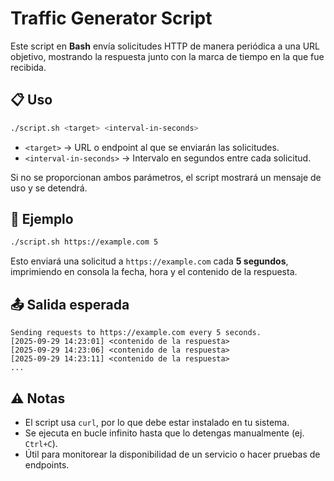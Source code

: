 #  Traffic Generator Script

Este script en **Bash** envía solicitudes HTTP de manera periódica a una URL objetivo, mostrando la respuesta junto con la marca de tiempo en la que fue recibida.

## 📋 Uso

```bash
./script.sh <target> <interval-in-seconds>
```

- `<target>` → URL o endpoint al que se enviarán las solicitudes.  
- `<interval-in-seconds>` → Intervalo en segundos entre cada solicitud.  

Si no se proporcionan ambos parámetros, el script mostrará un mensaje de uso y se detendrá.

## 🔧 Ejemplo

```bash
./script.sh https://example.com 5
```

Esto enviará una solicitud a `https://example.com` cada **5 segundos**, imprimiendo en consola la fecha, hora y el contenido de la respuesta.

## 📤 Salida esperada

```text
Sending requests to https://example.com every 5 seconds.
[2025-09-29 14:23:01] <contenido de la respuesta>
[2025-09-29 14:23:06] <contenido de la respuesta>
[2025-09-29 14:23:11] <contenido de la respuesta>
...
```

## ⚠️ Notas

- El script usa `curl`, por lo que debe estar instalado en tu sistema.  
- Se ejecuta en bucle infinito hasta que lo detengas manualmente (ej. `Ctrl+C`).  
- Útil para monitorear la disponibilidad de un servicio o hacer pruebas de endpoints.  


